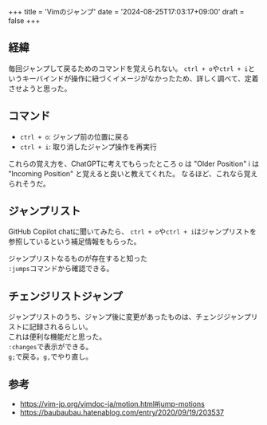 +++
title = 'Vimのジャンプ'
date = '2024-08-25T17:03:17+09:00'
draft = false
+++

## 経緯

毎回ジャンプして戻るためのコマンドを覚えられない。
`ctrl + o`や`ctrl + i`というキーバインドが操作に紐づくイメージがなかったため、詳しく調べて、定着させようと思った。

## コマンド

- `ctrl + o`: ジャンプ前の位置に戻る
- `ctrl + i`: 取り消したジャンプ操作を再実行

これらの覚え方を、ChatGPTに考えてもらったところ
o は "Older Position"
i は "Incoming Position"
と覚えると良いと教えてくれた。
なるほど、これなら覚えられそうだ。

## ジャンプリスト

GitHub Copilot chatに聞いてみたら、
`ctrl + o`や`ctrl + i`はジャンプリストを参照しているという補足情報をもらった。

ジャンプリストなるものが存在すると知った  
`:jumps`コマンドから確認できる。  

## チェンジリストジャンプ

ジャンプリストのうち、ジャンプ後に変更があったものは、チェンジジャンプリストに記録されるらしい。  
これは便利な機能だと思った。  
`:changes`で表示ができる。  
`g;`で戻る。`g,`でやり直し。

## 参考

- <https://vim-jp.org/vimdoc-ja/motion.html#jump-motions>
- <https://baubaubau.hatenablog.com/entry/2020/09/19/203537>
  